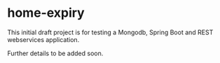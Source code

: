 # home-expiry

This initial draft project is for testing a Mongodb, Spring Boot and REST webservices application.

Further details to be added soon.
